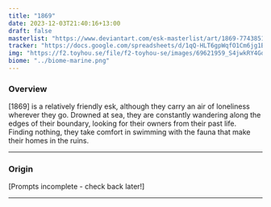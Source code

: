 ```yaml
---
title: "1869"
date: 2023-12-03T21:40:16+13:00
draft: false
masterlist: "https://www.deviantart.com/esk-masterlist/art/1869-774385132"
tracker: "https://docs.google.com/spreadsheets/d/1qQ-HLT6gpWqfO1Cm6jg1BH2JxGUFMHsLZ8eCfj7QeEI/edit#gid=583833348"
img: "https://f2.toyhou.se/file/f2-toyhou-se/images/69621959_S4jwkRY4GdGgiMS.png"
biome: "../biome-marine.png"
---
```



### Overview  
 
[1869] is a relatively friendly esk, although they carry an air of loneliness wherever they go. Drowned at sea, they are constantly wandering along the edges of their boundary, looking for their owners from their past life. Finding nothing, they take comfort in swimming with the fauna that make their homes in the ruins.

---

### Origin

[Prompts incomplete - check back later!]

---